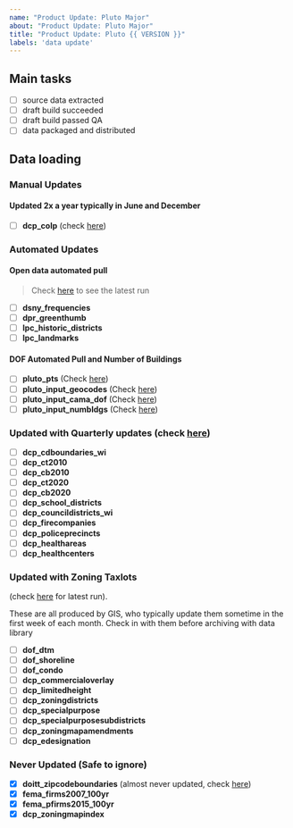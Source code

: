 ```yaml
---
name: "Product Update: Pluto Major"
about: "Product Update: Pluto Major"
title: "Product Update: Pluto {{ VERSION }}"
labels: 'data update'
---
```


## Main tasks

- [ ] source data extracted
- [ ] draft build succeeded
- [ ] draft build passed QA
- [ ] data packaged and distributed

## Data loading

### Manual Updates

#### Updated 2x a year typically in June and December
- [ ] **dcp_colp** (check [here](https://www1.nyc.gov/site/planning/data-maps/open-data/dwn-colp.page)) 

### Automated Updates

#### Open data automated pull

> Check [here](https://github.com/NYCPlanning/data-engineering/actions/workflows/ingest_open_data.yml) to see the latest run

- [ ] **dsny_frequencies**
- [ ] **dpr_greenthumb**
- [ ] **lpc_historic_districts**
- [ ] **lpc_landmarks**

#### DOF Automated Pull and Number of Buildings

- [ ] **pluto_pts** (Check [here](https://github.com/NYCPlanning/data-engineering/actions/workflows/pluto_input_pts.yml))
- [ ] **pluto_input_geocodes** (Check [here](https://github.com/NYCPlanning/data-engineering/actions/workflows/pluto_input_pts.yml))
- [ ] **pluto_input_cama_dof** (Check [here](https://github.com/NYCPlanning/data-engineering/actions/workflows/pluto_input_cama.yml))
- [ ] **pluto_input_numbldgs** (Check [here](https://github.com/NYCPlanning/data-engineering/actions/workflows/pluto_input_numbldgs.yml))

### Updated with Quarterly updates (check [here](https://github.com/NYCPlanning/data-engineering/actions/workflows/ingest_bytes_quarterly.yml))

- [ ] **dcp_cdboundaries_wi**
- [ ] **dcp_ct2010**
- [ ] **dcp_cb2010**
- [ ] **dcp_ct2020**
- [ ] **dcp_cb2020**
- [ ] **dcp_school_districts**  
- [ ] **dcp_councildistricts_wi**  
- [ ] **dcp_firecompanies**  
- [ ] **dcp_policeprecincts**
- [ ] **dcp_healthareas**  
- [ ] **dcp_healthcenters**

### Updated with Zoning Taxlots 

(check [here](https://github.com/NYCPlanning/data-engineering/actions/workflows/zoningtaxlots_dataloading.yml) for latest run).

These are all produced by GIS, who typically update them sometime in the first week of each month.
Check in with them before archiving with data library

- [ ] **dof_dtm**
- [ ] **dof_shoreline**
- [ ] **dof_condo**
- [ ] **dcp_commercialoverlay**
- [ ] **dcp_limitedheight**
- [ ] **dcp_zoningdistricts**
- [ ] **dcp_specialpurpose**
- [ ] **dcp_specialpurposesubdistricts**
- [ ] **dcp_zoningmapamendments**
- [ ] **dcp_edesignation**

### Never Updated (Safe to ignore)

- [x] **doitt_zipcodeboundaries** (almost never updated, check [here](https://data.cityofnewyork.us/Business/Zip-Code-Boundaries/i8iw-xf4u))
- [x] **fema_firms2007_100yr**
- [x] **fema_pfirms2015_100yr**
- [x] **dcp_zoningmapindex**

